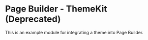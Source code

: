 # Page Builder - ThemeKit (Deprecated)

This is an example module for integrating a theme into Page Builder.
